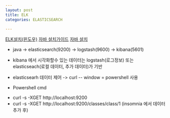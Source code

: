 ```yaml
---
layout: post
title: ELK
categories: ELASTICSEARCH

---
```


[ELK설치(윈도우)]
[자바 설치가이드] 
[자바 설치]



* java -> elasticsearch(9200) -> logstash(9600) -> kibana(5601) 

* kibana 에서 시각화할수 있는 데이터는 logstash(로그정보) 또는 elasticseach(로컬 데이터, 추가 데이터)가 기반

* elasticsearh 데이터 제어 -> curl -- window = powershell 사용 


* Powershell cmd
 - curl -s -XGET http://localhost:9200
 - curl -s -XGET http://localhost:9200/classes/class/1   (insomnia 에서 데이터 추가 후)


[ELK설치(윈도우)]:https://m.blog.naver.com/PostView.nhn?blogId=wideeyed&logNo=221179410434&proxyReferer=https%3A%2F%2Fwww.google.com%2F

[자바 설치가이드]:https://blog.naver.com/wideeyed/221018884225
[자바 설치]:https://www.oracle.com/technetwork/java/javase/downloads/jdk12-downloads-5295953.html 
